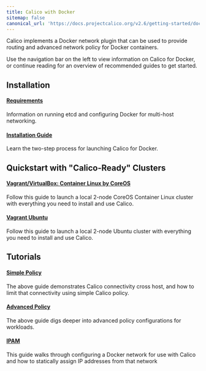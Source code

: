 ```yaml
---
title: Calico with Docker
sitemap: false 
canonical_url: 'https://docs.projectcalico.org/v2.6/getting-started/docker/'
---
```


Calico implements a Docker network plugin that can be used to provide routing and advanced network policy for Docker containers.

Use the navigation bar on the left to view information on Calico for Docker,
or continue reading for an overview of recommended guides to get started.


## Installation

#### [Requirements](installation/requirements)

Information on running etcd and configuring Docker for multi-host networking.

#### [Installation Guide]({{site.baseurl}}/{{page.version}}/getting-started/docker/installation/manual)

Learn the two-step process for launching Calico for Docker.

## Quickstart with "Calico-Ready" Clusters

#### [Vagrant/VirtualBox: Container Linux by CoreOS](installation/vagrant-coreos)

Follow this guide to launch a local 2-node CoreOS Container Linux cluster with everything
you need to install and use Calico.

#### [Vagrant Ubuntu](installation/vagrant-ubuntu)

Follow this guide to launch a local 2-node Ubuntu cluster with everything
you need to install and use Calico.

## Tutorials

#### [Simple Policy]({{site.baseurl}}/{{page.version}}/getting-started/docker/tutorials/simple-policy)

The above guide demonstrates Calico connectivity cross host, and how to limit
that connectivity using simple Calico policy.

#### [Advanced Policy]({{site.baseurl}}/{{page.version}}/getting-started/docker/tutorials/advanced-policy)

The above guide digs deeper into advanced policy configurations for workloads.

#### [IPAM]({{site.baseurl}}/{{page.version}}/getting-started/docker/tutorials/ipam)

This guide walks through configuring a Docker network for use with Calico and how to statically assign IP addresses from that network
